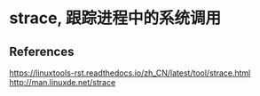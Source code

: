 # strace, 跟踪进程中的系统调用



## References

<https://linuxtools-rst.readthedocs.io/zh_CN/latest/tool/strace.html>
<http://man.linuxde.net/strace>

